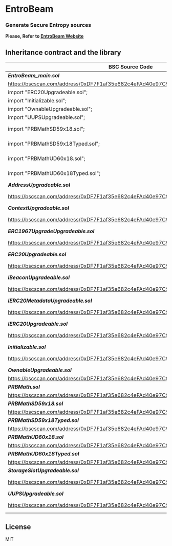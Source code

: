 # EntroBeam
### Generate Secure Entropy sources
**Please, Refer to [EntroBeam Website](https://www.entrobeam.org/)**

## Inheritance contract and the library
| BSC Source Code | Source Code |
| ------ | ------ |
| ***EntroBeam_main.sol*** | |
| https://bscscan.com/address/0xDF7F1af35e682c4eFAd40e97C9E370137DD471a1#code#F1#L24 | https://github.com/entroBeam/contracts/blob/main/EntroBeam/EntroBeam_main_v1.0.0.sol |
| import "ERC20Upgradeable.sol"; | import "@openzeppelin/contracts-upgradeable@4.3.0/token/ERC20/ERC20Upgradeable.sol"; |
| import "Initializable.sol"; | import "@openzeppelin/contracts-upgradeable@4.3.0/proxy/utils/Initializable.sol"; |
| import "OwnableUpgradeable.sol"; | import "@openzeppelin/contracts-upgradeable@4.3.0/access/OwnableUpgradeable.sol"; |
| import "UUPSUpgradeable.sol"; | import "@openzeppelin/contracts-upgradeable@4.3.0/proxy/utils/UUPSUpgradeable.sol"; |
| import "PRBMathSD59x18.sol"; | import "https://raw.githubusercontent.com/LeonWesker/prb-math/main/contracts/PRBMathSD59x18.sol"; |
| import "PRBMathSD59x18Typed.sol"; | import "https://raw.githubusercontent.com/LeonWesker/prb-math/main/contracts/PRBMathSD59x18Typed.sol"; |
| import "PRBMathUD60x18.sol";| import "https://raw.githubusercontent.com/LeonWesker/prb-math/main/contracts/PRBMathUD60x18.sol"; |
| import "PRBMathUD60x18Typed.sol"; |import "https://raw.githubusercontent.com/LeonWesker/prb-math/main/contracts/PRBMathUD60x18Typed.sol"; |
| ***AddressUpgradeable.sol*** ||
| https://bscscan.com/address/0xDF7F1af35e682c4eFAd40e97C9E370137DD471a1#code#F2#L1 | https://github.com/OpenZeppelin/openzeppelin-contracts-upgradeable/blob/release-v4.3/contracts/utils/AddressUpgradeable.sol |
| ***ContextUpgradeable.sol*** ||
| https://bscscan.com/address/0xDF7F1af35e682c4eFAd40e97C9E370137DD471a1#code#F3#L1 | https://github.com/OpenZeppelin/openzeppelin-contracts-upgradeable/blob/release-v4.3/contracts/utils/ContextUpgradeable.sol |
| ***ERC1967UpgradeUpgradeable.sol*** ||
| https://bscscan.com/address/0xDF7F1af35e682c4eFAd40e97C9E370137DD471a1#code#F4#L1 | https://github.com/OpenZeppelin/openzeppelin-contracts-upgradeable/blob/release-v4.3/contracts/proxy/ERC1967/ERC1967UpgradeUpgradeable.sol |
| ***ERC20Upgradeable.sol*** ||
| https://bscscan.com/address/0xDF7F1af35e682c4eFAd40e97C9E370137DD471a1#code#F5#L1 | https://github.com/OpenZeppelin/openzeppelin-contracts-upgradeable/blob/release-v4.3/contracts/proxy/ERC1967/ERC1967UpgradeUpgradeable.sol |
| ***IBeaconUpgradeable.sol*** ||
| https://bscscan.com/address/0xDF7F1af35e682c4eFAd40e97C9E370137DD471a1#code#F6#L1 | https://github.com/OpenZeppelin/openzeppelin-contracts-upgradeable/blob/release-v4.3/contracts/proxy/beacon/IBeaconUpgradeable.sol |
| ***IERC20MetadataUpgradeable.sol*** ||
| https://bscscan.com/address/0xDF7F1af35e682c4eFAd40e97C9E370137DD471a1#code#F7#L1 | https://github.com/OpenZeppelin/openzeppelin-contracts-upgradeable/blob/release-v4.3/contracts/token/ERC20/extensions/IERC20MetadataUpgradeable.sol |
| ***IERC20Upgradeable.sol*** ||
| https://bscscan.com/address/0xDF7F1af35e682c4eFAd40e97C9E370137DD471a1#code#F8#L1 | https://github.com/OpenZeppelin/openzeppelin-contracts-upgradeable/blob/release-v4.3/contracts/token/ERC20/IERC20Upgradeable.sol |
| ***Initializable.sol*** ||
| https://bscscan.com/address/0xDF7F1af35e682c4eFAd40e97C9E370137DD471a1#code#F9#L1 | https://github.com/OpenZeppelin/openzeppelin-contracts-upgradeable/blob/release-v4.3/contracts/proxy/utils/Initializable.sol |
| ***OwnableUpgradeable.sol*** ||
| https://bscscan.com/address/0xDF7F1af35e682c4eFAd40e97C9E370137DD471a1#code#F10#L1 | https://bscscan.com/address/0xDF7F1af35e682c4eFAd40e97C9E370137DD471a1#code#F10#L1 |
| ***PRBMath.sol*** ||
| https://bscscan.com/address/0xDF7F1af35e682c4eFAd40e97C9E370137DD471a1#code#F11#L1 | 
| ***PRBMathSD59x18.sol*** ||
| https://bscscan.com/address/0xDF7F1af35e682c4eFAd40e97C9E370137DD471a1#code#F12#L1 | https://github.com/hifi-finance/prb-math/blob/v2.3.0/contracts/PRBMathSD59x18.sol |
| ***PRBMathSD59x18Typed.sol*** ||
| https://bscscan.com/address/0xDF7F1af35e682c4eFAd40e97C9E370137DD471a1#code#F13#L1 | https://github.com/hifi-finance/prb-math/blob/v2.3.0/contracts/PRBMathSD59x18Typed.sol |
| ***PRBMathUD60x18.sol*** ||
| https://bscscan.com/address/0xDF7F1af35e682c4eFAd40e97C9E370137DD471a1#code#F14#L1 | https://github.com/hifi-finance/prb-math/blob/v2.3.0/contracts/PRBMathUD60x18.sol |
| ***PRBMathUD60x18Typed.sol*** ||
| https://bscscan.com/address/0xDF7F1af35e682c4eFAd40e97C9E370137DD471a1#code#F15#L1 | https://github.com/hifi-finance/prb-math/blob/v2.3.0/contracts/PRBMathUD60x18Typed.sol |
| ***StorageSlotUpgradeable.sol*** ||
| https://bscscan.com/address/0xDF7F1af35e682c4eFAd40e97C9E370137DD471a1#code#F16#L1 | https://github.com/OpenZeppelin/openzeppelin-contracts-upgradeable/blob/release-v4.3/contracts/utils/StorageSlotUpgradeable.sol |
| ***UUPSUpgradeable.sol*** ||
| https://bscscan.com/address/0xDF7F1af35e682c4eFAd40e97C9E370137DD471a1#code#F17#L1 | https://github.com/OpenZeppelin/openzeppelin-contracts-upgradeable/blob/release-v4.3/contracts/proxy/utils/UUPSUpgradeable.sol |

## License

MIT